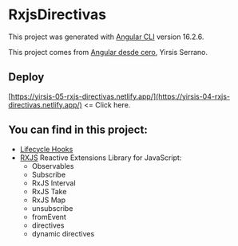 # RxjsDirectivas

This project was generated with [Angular CLI](https://github.com/angular/angular-cli) version 16.2.6.

This project comes from [Angular desde cero](https://www.udemy.com/course/angular-desde-cero), Yirsis Serrano.

## Deploy

[https://yirsis-05-rxjs-directivas.netlify.app/](https://yirsis-04-rxjs-directivas.netlify.app/) <= Click here.

## You can find in this project:

- [Lifecycle Hooks](https://angular.io/guide/lifecycle-hooks)
- [RXJS](https://rxjs.dev/) Reactive Extensions Library for JavaScript:
    - Observables
    - Subscribe
    - RxJS Interval
    - RxJS Take
    - RxJS Map
    - unsubscribe
    - fromEvent
    - directives
    - dynamic directives



